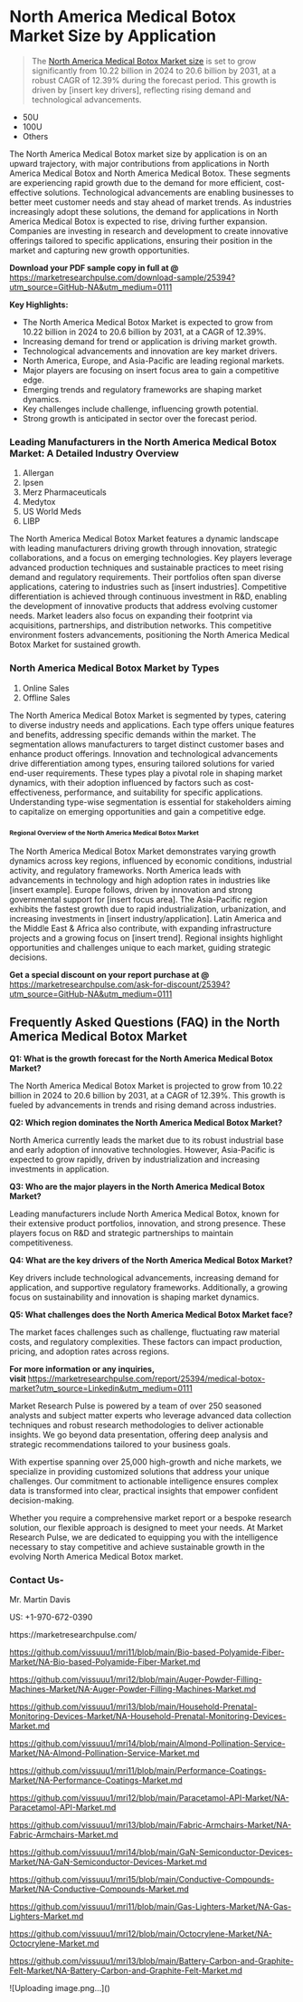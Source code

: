 <h1>North America Medical Botox Market&nbsp;Size by Application</h1><blockquote><p>The <a href="https://marketresearchpulse.com/download-sample/25394?utm_source=GitHub-NA&amp;utm_medium=0111">North America Medical Botox Market size</a> is set to grow significantly from 10.22 billion in 2024 to 20.6 billion by 2031, at a robust CAGR of 12.39% during the forecast period. This growth is driven by [insert key drivers], reflecting rising demand and technological advancements.</p></blockquote><ul><li>50U<li> 100U<li> Others</li></ul><p>The North America Medical Botox market size by application is on an upward trajectory, with major contributions from applications in North America Medical Botox and North America Medical Botox. These segments are experiencing rapid growth due to the demand for more efficient, cost-effective solutions. Technological advancements are enabling businesses to better meet customer needs and stay ahead of market trends. As industries increasingly adopt these solutions, the demand for applications in North America Medical Botox is expected to rise, driving further expansion. Companies are investing in research and development to create innovative offerings tailored to specific applications, ensuring their position in the market and capturing new growth opportunities.</p><p><strong>Download your PDF sample copy in full at @ </strong><a href="https://marketresearchpulse.com/download-sample/25394?utm_source=GitHub-NA&amp;utm_medium=0111">https://marketresearchpulse.com/download-sample/25394?utm_source=GitHub-NA&amp;utm_medium=0111</a></p><p><strong>Key Highlights: </strong></p><ul><li>The North America Medical Botox Market is expected to grow from 10.22 billion in 2024 to 20.6 billion by 2031, at a CAGR of 12.39%.</li><li>Increasing demand for trend or application is driving market growth.</li><li>Technological advancements and innovation are key market drivers.</li><li>North America, Europe, and Asia-Pacific are leading regional markets.</li><li>Major players are focusing on insert focus area to gain a competitive edge.</li><li>Emerging trends and regulatory frameworks are shaping market dynamics.</li><li>Key challenges include challenge, influencing growth potential.</li><li>Strong growth is anticipated in sector over the forecast period.</li></ul><h3>Leading Manufacturers in the North America Medical Botox Market: A Detailed Industry Overview</h3><ol><li>Allergan</li><li>Ipsen</li><li>Merz Pharmaceuticals</li><li>Medytox</li><li>US World Meds</li><li>LIBP</li></ol><div class="flex max-w-full flex-col flex-grow"><div class="min-h-8 text-message flex w-full flex-col items-end gap-2 whitespace-normal break-words [.text-message+&amp;]:mt-5" dir="auto" data-message-author-role="assistant" data-message-id="fd8432e4-4910-450d-b182-61b7bfb0a01f" data-message-model-slug="gpt-4o"><div class="flex w-full flex-col gap-1 empty:hidden first:pt-[3px]"><div class="markdown prose w-full break-words dark:prose-invert light"><p>The North America Medical Botox Market features a dynamic landscape with leading manufacturers driving growth through innovation, strategic collaborations, and a focus on emerging technologies. Key players leverage advanced production techniques and sustainable practices to meet rising demand and regulatory requirements. Their portfolios often span diverse applications, catering to industries such as [insert industries]. Competitive differentiation is achieved through continuous investment in R&amp;D, enabling the development of innovative products that address evolving customer needs. Market leaders also focus on expanding their footprint via acquisitions, partnerships, and distribution networks. This competitive environment fosters advancements, positioning the North America Medical Botox Market for sustained growth.</p></div></div></div></div><h3>North America Medical Botox Market by Types</h3><ol><li>Online Sales<li> Offline Sales</li></ol><div class="flex max-w-full flex-col flex-grow"><div class="min-h-8 text-message flex w-full flex-col items-end gap-2 whitespace-normal break-words [.text-message+&amp;]:mt-5" dir="auto" data-message-author-role="assistant" data-message-id="084470be-0bb7-4664-bddf-5156b4f41249" data-message-model-slug="gpt-4o-mini"><div class="flex w-full flex-col gap-1 empty:hidden first:pt-[3px]"><div class="markdown prose w-full break-words dark:prose-invert light"><p>The North America Medical Botox Market is segmented by types, catering to diverse industry needs and applications. Each type offers unique features and benefits, addressing specific demands within the market. The segmentation allows manufacturers to target distinct customer bases and enhance product offerings. Innovation and technological advancements drive differentiation among types, ensuring tailored solutions for varied end-user requirements. These types play a pivotal role in shaping market dynamics, with their adoption influenced by factors such as cost-effectiveness, performance, and suitability for specific applications. Understanding type-wise segmentation is essential for stakeholders aiming to capitalize on emerging opportunities and gain a competitive edge.</p></div></div></div></div><h3><span style="font-size: 11px;">Regional Overview of the North America Medical Botox Market</span></h3><div class="flex max-w-full flex-col flex-grow"><div class="min-h-8 text-message flex w-full flex-col items-end gap-2 whitespace-normal break-words [.text-message+&amp;]:mt-5" dir="auto" data-message-author-role="assistant" data-message-id="e9038762-ce64-4e30-91c9-9bd413514231" data-message-model-slug="gpt-4o-mini"><div class="flex w-full flex-col gap-1 empty:hidden first:pt-[3px]"><div class="markdown prose w-full break-words dark:prose-invert light"><p>The North America Medical Botox Market demonstrates varying growth dynamics across key regions, influenced by economic conditions, industrial activity, and regulatory frameworks. North America leads with advancements in technology and high adoption rates in industries like [insert example]. Europe follows, driven by innovation and strong governmental support for [insert focus area]. The Asia-Pacific region exhibits the fastest growth due to rapid industrialization, urbanization, and increasing investments in [insert industry/application]. Latin America and the Middle East &amp; Africa also contribute, with expanding infrastructure projects and a growing focus on [insert trend]. Regional insights highlight opportunities and challenges unique to each market, guiding strategic decisions.</p></div></div></div></div><p><strong>Get a special discount on your report purchase at @ </strong><a href="https://marketresearchpulse.com/ask-for-discount/25394?utm_source=GitHub-NA&amp;utm_medium=0111">https://marketresearchpulse.com/ask-for-discount/25394?utm_source=GitHub-NA&amp;utm_medium=0111</a></p><h2>Frequently Asked Questions (FAQ) in the North America Medical Botox Market</h2><p><strong>Q1: What is the growth forecast for the North America Medical Botox Market?</strong></p><p>The North America Medical Botox Market is projected to grow from 10.22 billion in 2024 to 20.6 billion by 2031, at a CAGR of 12.39%. This growth is fueled by advancements in trends and rising demand across industries.</p><p><strong>Q2: Which region dominates the North America Medical Botox Market?</strong></p><p>North America currently leads the market due to its robust industrial base and early adoption of innovative technologies. However, Asia-Pacific is expected to grow rapidly, driven by industrialization and increasing investments in application.</p><p><strong>Q3: Who are the major players in the North America Medical Botox Market?</strong></p><p>Leading manufacturers include North America Medical Botox, known for their extensive product portfolios, innovation, and strong presence. These players focus on R&amp;D and strategic partnerships to maintain competitiveness.</p><p><strong>Q4: What are the key drivers of the North America Medical Botox Market?</strong></p><p>Key drivers include technological advancements, increasing demand for application, and supportive regulatory frameworks. Additionally, a growing focus on sustainability and innovation is shaping market dynamics.</p><p><strong>Q5: What challenges does the North America Medical Botox Market face?</strong></p><p>The market faces challenges such as challenge, fluctuating raw material costs, and regulatory complexities. These factors can impact production, pricing, and adoption rates across regions.</p><p><strong>For more information or any inquiries, visit&nbsp;</strong><a href="https://marketresearchpulse.com/report/25394/medical-botox-market?utm_source=Linkedin&utm_medium=0111">https://marketresearchpulse.com/report/25394/medical-botox-market?utm_source=Linkedin&utm_medium=0111</a></p><p>Market Research Pulse is powered by a team of over 250 seasoned analysts and subject matter experts who leverage advanced data collection techniques and robust research methodologies to deliver actionable insights. We go beyond data presentation, offering deep analysis and strategic recommendations tailored to your business goals.</p><p>With expertise spanning over 25,000 high-growth and niche markets, we specialize in providing customized solutions that address your unique challenges. Our commitment to actionable intelligence ensures complex data is transformed into clear, practical insights that empower confident decision-making.</p><p>Whether you require a comprehensive market report or a bespoke research solution, our flexible approach is designed to meet your needs. At Market Research Pulse, we are dedicated to equipping you with the intelligence necessary to stay competitive and achieve sustainable growth in the evolving North America Medical Botox market.</p><h3><strong>Contact Us-</strong></h3><p>Mr. Martin Davis</p><p>US: +1-970-672-0390</p><p>https://marketresearchpulse.com/</p><p><a href="https://github.com/vissuuu1/mri11/blob/main/Bio-based-Polyamide-Fiber-Market/NA-Bio-based-Polyamide-Fiber-Market.md">https://github.com/vissuuu1/mri11/blob/main/Bio-based-Polyamide-Fiber-Market/NA-Bio-based-Polyamide-Fiber-Market.md</a></p><p><a href="https://github.com/vissuuu1/mri12/blob/main/Auger-Powder-Filling-Machines-Market/NA-Auger-Powder-Filling-Machines-Market.md">https://github.com/vissuuu1/mri12/blob/main/Auger-Powder-Filling-Machines-Market/NA-Auger-Powder-Filling-Machines-Market.md</a></p><p><a href="https://github.com/vissuuu1/mri13/blob/main/Household-Prenatal-Monitoring-Devices-Market/NA-Household-Prenatal-Monitoring-Devices-Market.md">https://github.com/vissuuu1/mri13/blob/main/Household-Prenatal-Monitoring-Devices-Market/NA-Household-Prenatal-Monitoring-Devices-Market.md</a></p><p><a href="https://github.com/vissuuu1/mri14/blob/main/Almond-Pollination-Service-Market/NA-Almond-Pollination-Service-Market.md">https://github.com/vissuuu1/mri14/blob/main/Almond-Pollination-Service-Market/NA-Almond-Pollination-Service-Market.md</a></p><p><a href="https://github.com/vissuuu1/mri11/blob/main/Performance-Coatings-Market/NA-Performance-Coatings-Market.md">https://github.com/vissuuu1/mri11/blob/main/Performance-Coatings-Market/NA-Performance-Coatings-Market.md</a></p><p><a href="https://github.com/vissuuu1/mri12/blob/main/Paracetamol-API-Market/NA-Paracetamol-API-Market.md">https://github.com/vissuuu1/mri12/blob/main/Paracetamol-API-Market/NA-Paracetamol-API-Market.md</a></p><p><a href="https://github.com/vissuuu1/mri13/blob/main/Fabric-Armchairs-Market/NA-Fabric-Armchairs-Market.md">https://github.com/vissuuu1/mri13/blob/main/Fabric-Armchairs-Market/NA-Fabric-Armchairs-Market.md</a></p><p><a href="https://github.com/vissuuu1/mri14/blob/main/GaN-Semiconductor-Devices-Market/NA-GaN-Semiconductor-Devices-Market.md">https://github.com/vissuuu1/mri14/blob/main/GaN-Semiconductor-Devices-Market/NA-GaN-Semiconductor-Devices-Market.md</a></p><p><a href="https://github.com/vissuuu1/mri15/blob/main/Conductive-Compounds-Market/NA-Conductive-Compounds-Market.md">https://github.com/vissuuu1/mri15/blob/main/Conductive-Compounds-Market/NA-Conductive-Compounds-Market.md</a></p><p><a href="https://github.com/vissuuu1/mri11/blob/main/Gas-Lighters-Market/NA-Gas-Lighters-Market.md">https://github.com/vissuuu1/mri11/blob/main/Gas-Lighters-Market/NA-Gas-Lighters-Market.md</a></p><p><a href="https://github.com/vissuuu1/mri12/blob/main/Octocrylene-Market/NA-Octocrylene-Market.md">https://github.com/vissuuu1/mri12/blob/main/Octocrylene-Market/NA-Octocrylene-Market.md</a></p><p><a href="https://github.com/vissuuu1/mri13/blob/main/Battery-Carbon-and-Graphite-Felt-Market/NA-Battery-Carbon-and-Graphite-Felt-Market.md">https://github.com/vissuuu1/mri13/blob/main/Battery-Carbon-and-Graphite-Felt-Market/NA-Battery-Carbon-and-Graphite-Felt-Market.md</a></p>
![Uploading image.png…]()
